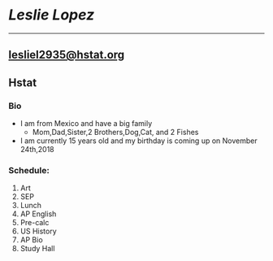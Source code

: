 # _**Leslie Lopez**_  
---
## lesliel2935@hstat.org  
## Hstat  
### **Bio**
 * I am from Mexico and have a big family
    * Mom,Dad,Sister,2 Brothers,Dog,Cat, and 2 Fishes 
 * I am currently 15 years old and my birthday is coming up on November 24th,2018  
### Schedule:
1. Art
2. SEP
3. Lunch
4. AP English
5. Pre-calc
6. US History
7. AP Bio
8. Study Hall
